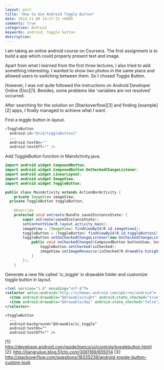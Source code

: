 ```yaml
---
layout: post
title: "How to Use Android Toggle Button"
date: 2014-11-08 14:57:11 +0800
comments: true
categories: Android
keywords: android, toggle button
description: 
---
```

I am taking an online android course on Coursera. The first assignment is to build a app which could properly present text and image.

Apart from what I learned from the first three lectures, I also tried to add something interesting. I wanted to show two photos in the same place and allowed users to switching between them. So I chosed Toggle Button. 

However, I was not quite followed the instructions on Android Developer Online [Doc][1]. Besides, some problems like 'variables are not resolved' occurred. 

After searching for the solution on [Stackoverflow][3] and finding [example][2] apps, I finally managed to achieve what I want.

<!-- more -->

First a toggle button in layout.

```java
<ToggleButton
  android:id="@+id/toggleButton1"
  ...
  android:textOn=""
  android:textOff="" />
```

Add ToggleButton function in MainActivity.java.

```java
import android.widget.CompoundButton;  
import android.widget.CompoundButton.OnCheckedChangeListener;  
import android.widget.LinearLayout;
import android.widget.ImageView;
import android.widget.ToggleButton; 

public class MainActivity extends ActionBarActivity {
	private ImageView imageView;     
  private ToggleButton toggleButton; 
	
	@Override
	protected void onCreate(Bundle savedInstanceState) {
		super.onCreate(savedInstanceState);
		setContentView(R.layout.activity_main);
		imageView = (ImageView) findViewById(R.id.imageView1); 
		toggleButton = (ToggleButton) findViewById(R.id.toggleButton1);   
        toggleButton.setOnCheckedChangeListener(new OnCheckedChangeListener() { 
        	public void onCheckedChanged(CompoundButton buttonView, boolean isChecked) {
        		toggleButton.setChecked(isChecked);
                imageView.setImageResource(isChecked?R.drawable.hznight:R.drawable.hzday);
        	}
        });
	}
```
Generate a new file called 'ic_toggle' in drawable folder and customize toggle button in layout.

```xml
<?xml version="1.0" encoding="utf-8"?> 
<selector xmlns:android="http://schemas.android.com/apk/res/android">
  <item android:drawable="@drawable/night" android:state_checked="true"/>
  <item android:drawable="@drawable/day" android:state_checked="false"/>
</selector>
```

```
<ToggleButton
  ...
  android:background="@drawable/ic_toggle" 
  android:textOn=""
  android:textOff="" />
```

[1]: http://developer.android.com/guide/topics/ui/controls/togglebutton.html) 
[2]: http://liangruijun.blog.51cto.com/3061169/655014
[3]: http://stackoverflow.com/questions/18335239/android-toggle-button-custom-look

